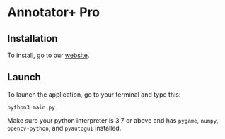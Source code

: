 # Annotator+ Pro

## Installation
To install, go to our <a href="https://annotator.aaravdave1.repl.co">website</a>.

## Launch
To launch the application, go to your terminal and type this:
```
python3 main.py
```
Make sure your python interpreter is 3.7 or above and has `pygame`, `numpy`, `opencv-python`, and `pyautogui` installed.
